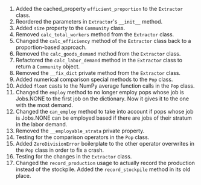 1. Added the cached_property `efficient_proportion` to the `Extractor` class.
2. Reordered the parameters in `Extractor`'s `__init__` method.
3. Added `size` property to the `Community` class.
4. Removed `calc_total_workers` method from the `Extractor` class.
5. Changed the `calc_efficiency` method of the `Extractor` class back to a proportion-based approach.
6. Removed the `calc_goods_demand` method from the `Extractor` class.
7. Refactored the `calc_labor_demand` method in the `Extractor` class to return a `Community` object.
8. Removed the `__fix_dict` private method from the `Extractor` class.
9. Added numerical comparison special methods to the `Pop` class.
10. Added `float` casts to the NumPy average function calls in the `Pop` class.
11. Changed the `employ` method to no longer employ pops whose job is Jobs.NONE to the first job on the dictionary. Now it gives it to the one with the most demand.
12. Changed the `can_employ` method to take into account if pops whose job is Jobs.NONE can be employed based if there are jobs of their stratum in the labor demand.
13. Removed the `__employable_strata` private property.
14. Testing for the comparison operators in the `Pop` class.
15. Added `ZeroDivisionError` boilerplate to the other operator overwrites in the `Pop` class in order to fix a crash.
16. Testing for the changes in the `Extractor` class.
17. Changed the `record_production` usage to actually record the production instead of the stockpile. Added the `record_stockpile` method in its old place.